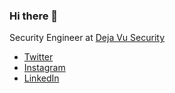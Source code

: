 ### Hi there 👋

Security Engineer at [Deja Vu Security](https://github.com/Deja-vu-Security)

- [Twitter](https://www.twitter.com/turanzv/)
- [Instagram](https://www.instagram.com/turanzv/)
- [LinkedIn](https://www.linkedin.com/in/turanzv/)
